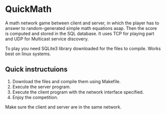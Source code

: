 # QuickMath
A math network game between client and server, in which the player has to answer to random-generated simple math equations asap. Then the score is computed and stored in the SQL database. It uses TCP for playing part and UDP for Multicast service discovery.

To play you need SQLite3 library downloaded for the files to compile. Works best on linux systems.

## Quick instructuions
1. Download the files and compile them using Makefile.
2. Execute the server program.
3. Execute the client program with the network interface specified.
4. Enjoy the competition.

Make sure the client and server are in the same network.
